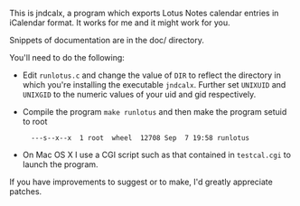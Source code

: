 This is jndcalx, a program which exports Lotus Notes calendar entries in
iCalendar format. It works for me and it might work for you. 

Snippets of documentation are in the doc/ directory.

You'll need to do the following:

- Edit `runlotus.c` and change the value of `DIR` to reflect the
  directory in which you're installing the executable `jndcalx`. Further
  set `UNIXUID` and `UNIXGID` to the numeric values of your uid and gid
  respectively. 
- Compile the program `make runlotus` and then make the program setuid
  to root

		---s--x--x  1 root  wheel  12708 Sep  7 19:58 runlotus

- On Mac OS X I use a CGI script such as that contained in `testcal.cgi`
  to launch the program.

If you have improvements to suggest or to make, I'd greatly appreciate
patches.

